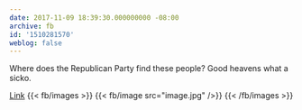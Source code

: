 ```yaml
---
date: 2017-11-09 18:39:30.000000000 -08:00
archive: fb
id: '1510281570'
weblog: false
---
```


Where does the Republican Party find these people? Good heavens what a sicko.

[Link](http://www.washingtonexaminer.com/alabama-state-auditor-defends-roy-moore-against-sexual-allegations-invokes-mary-and-joseph/article/2640217)
{{< fb/images >}}
{{< fb/image src="image.jpg" />}}
{{< /fb/images >}}
